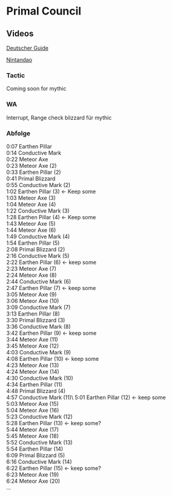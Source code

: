 # Primal Council

## Videos

[Deutscher Guide](https://www.youtube.com/watch?v=ugEVPlY7FEc)

[Nintandao](https://www.youtube.com/watch?v=eWEPqhYkmxU&t=310s)

### Tactic

Coming soon for mythic

### WA

Interrupt, Range check blizzard für mythic

### Abfolge

0:07 Earthen Pillar\
0:14 Conductive Mark\
0:22 Meteor Axe\
0:23 Meteor Axe (2)\
0:33 Earthen Pillar (2)\
0:41 Primal Blizzard\
0:55 Conductive Mark (2)\
1:02 Earthen Pillar (3) <- Keep some\
1:03 Meteor Axe (3) \
1:04 Meteor Axe (4)\
1:22 Conductive Mark (3)\
1:28 Earthen Pillar (4) <- Keep some\
1:43 Meteor Axe (5)\
1:44 Meteor Axe (6)\
1:49 Conductive Mark (4)\
1:54 Earthen Pillar (5)\
2:08 Primal Blizzard (2)\
2:16 Conductive Mark (5) \
2:22 Earthen Pillar (6) <- keep some\
2:23 Meteor Axe (7)\
2:24 Meteor Axe (8)\
2:44 Conductive Mark (6)\
2:47 Earthen Pillar (7) <- keep some\
3:05 Meteor Axe (9)\
3:06 Meteor Axe (10)\
3:09 Conductive Mark (7)\
3:13 Earthen Pillar (8)\
3:30 Primal Blizzard (3)\
3:36 Conductive Mark (8)\
3:42 Earthen Pillar (9) <- keep some\
3:44 Meteor Axe (11)\
3:45 Meteor Axe (12)\
4:03 Conductive Mark (9)\
4:08 Earthen Pillar (10) <- keep some\
4:23 Meteor Axe (13)\
4:24 Meteor Axe (14)\
4:30 Conductive Mark (10)\
4:34 Earthen Pillar (11)\
4:48 Primal Blizzard (4)\
4:57 Conductive Mark (11)\ 
5:01 Earthen Pillar (12) <- keep some\
5:03 Meteor Axe (15)\
5:04 Meteor Axe (16)\
5:23 Conductive Mark (12) \
5:28 Earthen Pillar (13) <- keep some?\
5:44 Meteor Axe (17)\
5:45 Meteor Axe (18)\
5:52 Conductive Mark (13)\
5:54 Earthen Pillar (14)\
6:09 Primal Blizzard (5)\
6:16 Conductive Mark (14)\
6:22 Earthen Pillar (15) <- keep some?\
6:23 Meteor Axe (19)\
6:24 Meteor Axe (20)\
...
